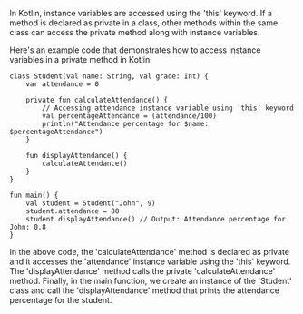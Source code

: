 In Kotlin, instance variables are accessed using the 'this' keyword. If a method is declared as private in a class, other methods within the same class can access the private method along with instance variables.

Here's an example code that demonstrates how to access instance variables in a private method in Kotlin:

```
class Student(val name: String, val grade: Int) {
    var attendance = 0
  
    private fun calculateAttendance() {
        // Accessing attendance instance variable using 'this' keyword
        val percentageAttendance = (attendance/100)
        println("Attendance percentage for $name: $percentageAttendance")
    }
  
    fun displayAttendance() {
        calculateAttendance()
    }
}

fun main() {
    val student = Student("John", 9)
    student.attendance = 80
    student.displayAttendance() // Output: Attendance percentage for John: 0.8
}
```

In the above code, the 'calculateAttendance' method is declared as private and it accesses the 'attendance' instance variable using the 'this' keyword. The 'displayAttendance' method calls the private 'calculateAttendance' method. Finally, in the main function, we create an instance of the 'Student' class and call the 'displayAttendance' method that prints the attendance percentage for the student.